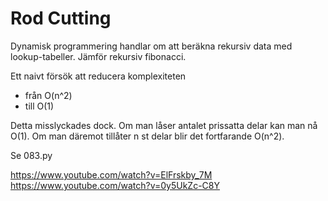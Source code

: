 # Rod Cutting

Dynamisk programmering handlar om att beräkna rekursiv data med lookup-tabeller. Jämför rekursiv fibonacci. 

Ett naivt försök att reducera komplexiteten
* från O(n^2) 
* till O(1)

Detta misslyckades dock. Om man låser antalet prissatta delar kan man nå O(1). Om man däremot tillåter n st delar blir det fortfarande O(n^2).

Se 083.py

https://www.youtube.com/watch?v=ElFrskby_7M
https://www.youtube.com/watch?v=0y5UkZc-C8Y
